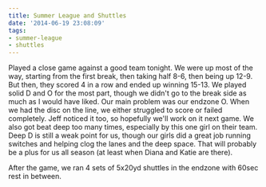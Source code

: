 ```yaml
---
title: Summer League and Shuttles
date: '2014-06-19 23:08:09'
tags:
- summer-league
- shuttles
---
```


Played a close game against a good team tonight. We were up most of the way, starting from the first break, then taking half 8-6, then being up 12-9. But then, they scored 4 in a row and ended up winning 15-13. We played solid D and O for the most part, though we didn't go to the break side as much as I would have liked. Our main problem was our endzone O. When we had the disc on the line, we either struggled to score or failed completely. Jeff noticed it too, so hopefully we'll work on it next game. We also got beat deep too many times, especially by this one girl on their team. Deep D is still a weak point for us, though our girls did a great job running switches and helping clog the lanes and the deep space. That will probably be a plus for us all season (at least when Diana and Katie are there).

After the game, we ran 4 sets of 5x20yd shuttles in the endzone with 60sec rest in between. 
